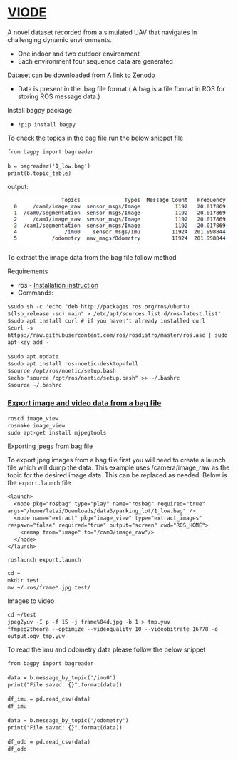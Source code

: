 # [VIODE](https://github.com/kminoda/VIODE)

A novel dataset recorded from a simulated UAV that navigates in challenging dynamic environments.

- One indoor and two outdoor environment
- Each environment four sequence data are generated

Dataset can be downloaded from [A link to Zenodo](https://zenodo.org/record/4493401)
- Data is present in the .bag file format ( A bag is a file format in ROS for storing ROS message data.)

Install bagpy package
- `!pip install bagpy`

To check the topics in the bag file run the below snippet file
```
from bagpy import bagreader

b = bagreader('1_low.bag')
print(b.topic_table)
```
output:

![alt text](image/img1.png)

To extract the image data from the bag file follow method

Requirements

- ros - [Installation instruction](http://wiki.ros.org/noetic/Installation/Ubuntu)
- Commands:
```
$sudo sh -c 'echo "deb http://packages.ros.org/ros/ubuntu $(lsb_release -sc) main" > /etc/apt/sources.list.d/ros-latest.list'
$sudo apt install curl # if you haven't already installed curl
$curl -s https://raw.githubusercontent.com/ros/rosdistro/master/ros.asc | sudo apt-key add -

$sudo apt update
$sudo apt install ros-noetic-desktop-full
$source /opt/ros/noetic/setup.bash
$echo "source /opt/ros/noetic/setup.bash" >> ~/.bashrc
$source ~/.bashrc
```

### [Export image and video data from a bag file](http://wiki.ros.org/rosbag/Tutorials/Exporting%20image%20and%20video%20data)

```
roscd image_view
rosmake image_view
sudo apt-get install mjpegtools
```
Exporting jpegs from bag file

To export jpeg images from a bag file first you will need to create a launch file which will dump the data. This example uses /camera/image_raw as the topic for the desired image data. This can be replaced as needed.
Below is the `export.launch` file
```
<launch>
  <node pkg="rosbag" type="play" name="rosbag" required="true" args="/home/latai/Downloads/data3/parking_lot/1_low.bag" />
  <node name="extract" pkg="image_view" type="extract_images" respawn="false" required="true" output="screen" cwd="ROS_HOME">
    <remap from="image" to="/cam0/image_raw"/>
  </node>
</launch>
```
```
roslaunch export.launch
```
```
cd ~
mkdir test
mv ~/.ros/frame*.jpg test/
```

Images to video

```
cd ~/test
jpeg2yuv -I p -f 15 -j frame%04d.jpg -b 1 > tmp.yuv
ffmpeg2theora --optimize --videoquality 10 --videobitrate 16778 -o output.ogv tmp.yuv
```

To read the imu and odometry data please follow the below snippet

```
from bagpy import bagreader

data = b.message_by_topic('/imu0')
print("File saved: {}".format(data))

df_imu = pd.read_csv(data)
df_imu

data = b.message_by_topic('/odometry')
print("File saved: {}".format(data))

df_odo = pd.read_csv(data)
df_odo
```

